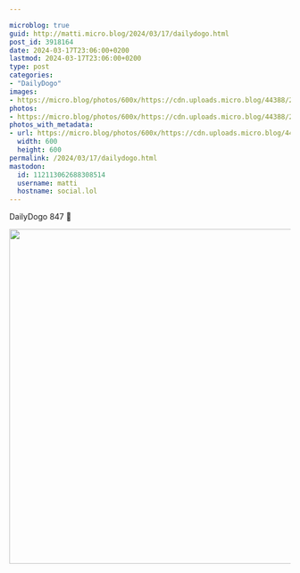 ```yaml
---

microblog: true
guid: http://matti.micro.blog/2024/03/17/dailydogo.html
post_id: 3918164
date: 2024-03-17T23:06:00+0200
lastmod: 2024-03-17T23:06:00+0200
type: post
categories:
- "DailyDogo"
images:
- https://micro.blog/photos/600x/https://cdn.uploads.micro.blog/44388/2024/e4c894c66b9b4eacb27f2b22dbf997a2.jpg
photos:
- https://micro.blog/photos/600x/https://cdn.uploads.micro.blog/44388/2024/e4c894c66b9b4eacb27f2b22dbf997a2.jpg
photos_with_metadata:
- url: https://micro.blog/photos/600x/https://cdn.uploads.micro.blog/44388/2024/e4c894c66b9b4eacb27f2b22dbf997a2.jpg
  width: 600
  height: 600
permalink: /2024/03/17/dailydogo.html
mastodon:
  id: 112113062688308514
  username: matti
  hostname: social.lol
---
```

DailyDogo 847 🐶

<img src="/media/uploads/2024/e4c894c66b9b4eacb27f2b22dbf997a2.jpg" width="600" height="600" alt="" />
